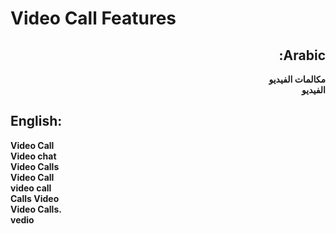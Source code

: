 # **Video Call Features**

<div dir="rtl">

## **Arabic**:
**مكالمات الفيديو**  
**الفيديو**

</div>

## **English**:

**Video Call**  
**Video chat**  
**Video Calls**  
**Video Call**  
**video call**  
**Calls Video**  
**Video Calls.**  
**vedio**
